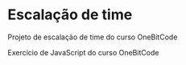 # Escalação de time
 Projeto de escalação de time do curso OneBitCode

 Exercício de JavaScript do curso OneBitCode
